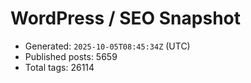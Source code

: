 # WordPress / SEO Snapshot

- Generated: `2025-10-05T08:45:34Z` (UTC)
- Published posts: 5659
- Total tags: 26114
